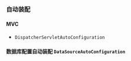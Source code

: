 ### 自动装配
#### MVC 
- `DispatcherServletAutoConfiguration`

#### 数据库配置自动装配 `DataSourceAutoConfiguration`